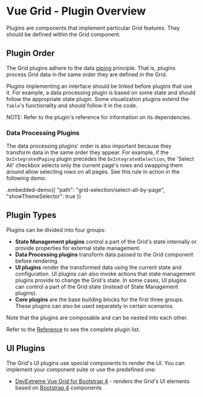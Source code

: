 # Vue Grid - Plugin Overview

Plugins are components that implement particular Grid features. They should be defined within the Grid component.

## Plugin Order

The Grid plugins adhere to the data [piping](https://en.wikipedia.org/wiki/Pipeline_(computing)) principle. That is, plugins process Grid data in the same order they are defined in the Grid.

Plugins implementing an interface should be linked before plugins that use it. For example, a data processing plugin is based on some state and should follow the appropriate state plugin. Some visualization plugins extend the `Table`'s functionality and should follow it in the code.

NOTE: Refer to the plugin's reference for information on its dependencies.

### Data Processing Plugins

The data processing plugins' order is also important because they transform data in the same order they appear. For example, if the `DxIntegratedPaging` plugin precedes the `DxIntegratedSelection`, the 'Select All' checkbox selects only the current page's rows and swapping them around allow selecting rows on all pages. See this rule in action in the following demo:

.embedded-demo({ "path": "grid-selection/select-all-by-page", "showThemeSelector": true })

## Plugin Types

Plugins can be divided into four groups:

- **State Management plugins** control a part of the Grid's state internally or provide properties for external state management.
- **Data Processing plugins** transform data passed to the Grid component before rendering.
- **UI plugins** render the transformed data using the current state and configuration. UI plugins can also invoke actions that state management plugins provide to change the Grid's state. In some cases, UI plugins can control a part of the Grid state (instead of State Management plugins).
- **Core plugins** are the base building blocks for the first three groups. These plugins can also be used separately in certain scenarios.

Note that the plugins are composable and can be nested into each other.

Refer to the [Reference](../reference/grid.md) to see the complete plugin list.

## UI Plugins

The Grid's UI plugins use special components to render the UI. You can implement your component suite or use the predefined one:

- [DevExtreme Vue Grid for Bootstrap 4](https://github.com/DevExpress/devextreme-reactive/tree/master/packages/dx-vue-grid-bootstrap4/) - renders the Grid's UI elements based on [Bootstrap 4](http://getbootstrap.com/) components
